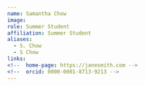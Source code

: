 ```yaml
---
name: Samantha Chow
image: 
role: Summer Student
affiliation: Summer Student
aliases:
  - S. Chow
  - S Chow
links:
<!--  home-page: https://janesmith.com -->
<!--  orcid: 0000-0001-8713-9213 -->
---
```

